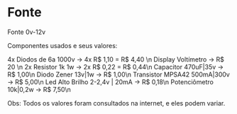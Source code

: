 # Fonte

Fonte 0v-12v

Componentes usados e seus valores:

4x Diodos de 6a 1000v	         -> 4x R$ 1,10 = R$ 4,40	\n
Display Voltímetro		         -> R$ 20	\n
2x Resistor 1k 1w			         -> 2x R$ 0,22 = R$ 0,44\n
Capacitor 470uF|35v		         -> R$ 1,00\n
Diodo Zener 13v|1w		         -> R$ 1,00\n
Transistor MPSA42 500mA|300v	 -> R$ 5,00\n
Led Alto Brilho 2-2,4v | 20mA  -> R$ 0,18\n
Potenciômetro 10k|0,2w         -> R$ 7,50\n

Obs: Todos os valores foram consultados na internet, e eles podem variar.
